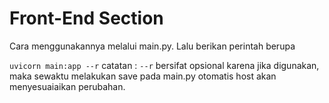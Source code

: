 # Front-End Section

Cara menggunakannya melalui main.py. Lalu berikan perintah berupa 

`uvicorn main:app --r`
catatan : `--r` bersifat opsional karena jika digunakan, maka sewaktu melakukan save pada main.py otomatis host akan menyesuaiaikan perubahan. 
